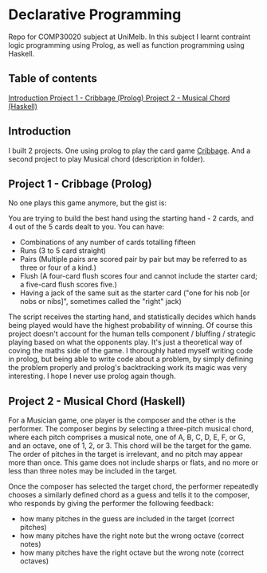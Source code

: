 Declarative Programming
=======================
Repo for COMP30020 subject at UniMelb. In this subject I learnt contraint logic programming using Prolog, as well as function programming using Haskell. 

Table of contents
-----------------
<a href="#intro"> Introduction </a>
<a href="#p1"> Project 1 - Cribbage (Prolog) </a>
<a href="#p2"> Project 2 - Musical Chord (Haskell) </a>

Introduction <a name = "intro"> </a>
------------
I built 2 projects. One using prolog to play the card game <a href= "https://en.wikipedia.org/wiki/Cribbage">Cribbage</a>. And a second project to play Musical chord (description in folder).

Project 1 - Cribbage (Prolog) <a name = "p1"> </a>
-----------------------------
No one plays this game anymore, but the gist is: <br>

You are trying to build the best hand using the starting hand - 2 cards, and 4 out of the 5 cards dealt to you. You can have:
- Combinations of any number of cards totalling fifteen
- Runs (3 to 5 card straight)
- Pairs (Multiple pairs are scored pair by pair but may be referred to as three or four of a kind.)
- Flush (A four-card flush scores four and cannot include the starter card; a five-card flush scores five.)
- Having a jack of the same suit as the starter card ("one for his nob [or nobs or nibs]", sometimes called the "right" jack)

The script receives the starting hand, and statistically decides which hands being played would have the highest probability of winning. Of course this project doesn't account for the human tells component / bluffing / strategic playing based on what the opponents play. It's just a theoretical way of coving the maths side of the game. I thoroughly hated myself writing code in prolog, but being able to write code about a problem, by simply defining the problem properly and prolog's backtracking work its magic was very interesting. I hope I never use prolog again though.

Project 2 - Musical Chord (Haskell) <a name = "p2"> </a>
-----------------------------------
For a Musician game, one player is the composer and the other is the performer. The composer begins by selecting a three-pitch musical chord, where each pitch comprises a musical note, one of A, B, C, D, E, F, or G, and an octave, one of 1, 2, or 3. This chord will be the target for the game. The order of pitches in the target is irrelevant, and no pitch may appear more than once. This game does not include sharps or flats, and no more or less than three notes may be included in the target.

Once the composer has selected the target chord, the performer repeatedly chooses a similarly defined chord as a guess and tells it to the composer, who responds by giving the performer the following feedback:

 - how many pitches in the guess are included in the target (correct pitches)
 - how many pitches have the right note but the wrong octave (correct notes)
 - how many pitches have the right octave but the wrong note (correct octaves) 
